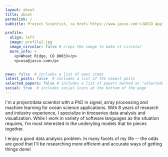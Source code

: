 ```yaml
---
layout: about
title: about
permalink: /
subtitle: Project Scientist, <a href='https://www.jasco.com'>JASCO Applied Sciences, Inc.</a>

profile:
  align: left
  image: profile2.jpg
  image_circular: false # crops the image to make it circular
  more_info: >
    <p>Wheat Ridge, CO 80033</p>
    <p>usa@jasco.com</p>


news: false  # includes a list of news items
latest_posts: false  # includes a list of the newest posts
selected_papers: false # includes a list of papers marked as "selected={true}"
social: true  # includes social icons at the bottom of the page
---
```


I'm a project/data scientist with a PhD in signal, array processing and machine learning for ocean science applications.
With 8 years of research and industry experience, I specialize in timeseries data analysis and visualization. 
While I work in variety of software languages as the situation requires,
I'm most interested in the underyling models that tie pieces together.

I enjoy a good data analysis problem. In many facets of my life -- the odds are good that I'll be researching more efficient and accurate ways of getting things done!
